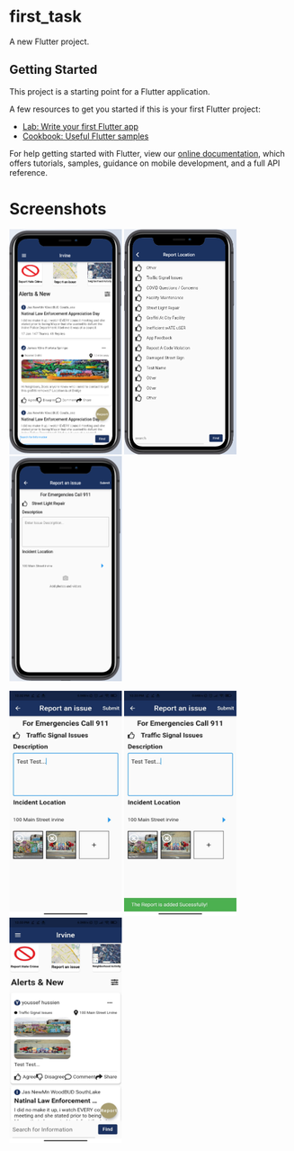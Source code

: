 # first_task

A new Flutter project.

## Getting Started

This project is a starting point for a Flutter application.

A few resources to get you started if this is your first Flutter project:

- [Lab: Write your first Flutter app](https://flutter.dev/docs/get-started/codelab)
- [Cookbook: Useful Flutter samples](https://flutter.dev/docs/cookbook)

For help getting started with Flutter, view our
[online documentation](https://flutter.dev/docs), which offers tutorials,
samples, guidance on mobile development, and a full API reference.


# Screenshots

<img src = "screenshots/1.png" height="400" width="200">  <img src = "screenshots/2.png" height="400" width="200">  <img src = "screenshots/3.png" height="400" width="200"> 


<img src = "screenshots/4.jpeg" height="400" width="200">  <img src = "screenshots/5.jpeg" height="400" width="200">  <img src = "screenshots/6.jpeg" height="400" width="200">



